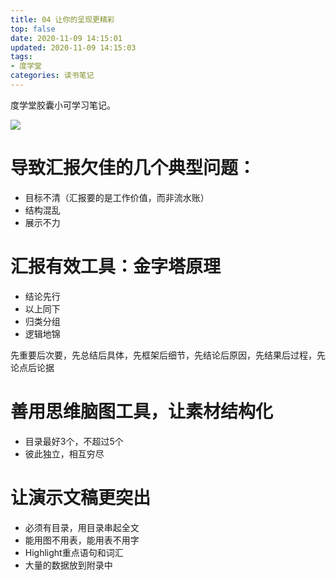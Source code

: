 ```yaml
---
title: 04 让你的呈现更精彩
top: false
date: 2020-11-09 14:15:01
updated: 2020-11-09 14:15:03
tags:
- 度学堂
categories: 读书笔记
---
```


度学堂胶囊小可学习笔记。

<!-- more -->
![](http://image.oldzhou.cn/Fhit8G0B9qOIbayg8K27hkGZvkXZ)

# 导致汇报欠佳的几个典型问题：

- 目标不清（汇报要的是工作价值，而非流水账）
- 结构混乱
- 展示不力

# 汇报有效工具：金字塔原理

- 结论先行
- 以上同下
- 归类分组
- 逻辑地锦

先重要后次要，先总结后具体，先框架后细节，先结论后原因，先结果后过程，先论点后论据

# 善用思维脑图工具，让素材结构化

- 目录最好3个，不超过5个
- 彼此独立，相互穷尽

# 让演示文稿更突出

- 必须有目录，用目录串起全文
- 能用图不用表，能用表不用字
- Highlight重点语句和词汇
- 大量的数据放到附录中
